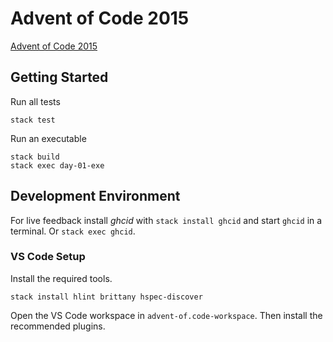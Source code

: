 # Advent of Code 2015

[Advent of Code 2015](https://adventofcode.com/2015)

## Getting Started

Run all tests

    stack test

Run an executable

    stack build
    stack exec day-01-exe

## Development Environment

For live feedback install _ghcid_ with `stack install ghcid` and start
`ghcid` in a terminal. Or `stack exec ghcid`.

### VS Code Setup

Install the required tools.

    stack install hlint brittany hspec-discover

Open the VS Code workspace in `advent-of.code-workspace`.
Then install the recommended plugins.

